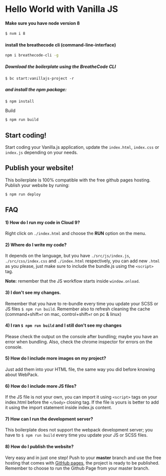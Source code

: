 # Hello World with Vanilla JS

#### Make sure you have node version 8
```sh
$ nvm i 8
```

#### install the breathecode cli (command-line-interface)
```sh
npm i breathecode-cli -g
```

##### Download the boilerplate using the BreatheCode CLI
```
$ bc start:vanillajs-project -r
```
##### and install the npm package:
```
$ npm install
```

Build
```sh
$ npm run build
```

## Start coding! 

Start coding your Vanilla.js application, update the `index.html`, `index.css` or `index.js` depending on your needs.

## Publish your website! 

This boilerplate is 100% compatible with the free github pages hosting. Publish your website by runing:
```sh
$ npm run deploy
```

## FAQ

#### 1) How do I run my code in Cloud 9?
Right click on `./index.html` and choose the __RUN__ option on the menu.

#### 2) Where do I write my code?
It depends on the language, but you have `./src/js/index.js`, `./src/css/index.css` and `./index.html` respectively, you can add new `.html` as you please, just make sure to include the bundle.js using the `<script>` tag.

__Note:__ remember that the JS workflow starts inside `window.onload`.

#### 3) I don't see my changes.
Remember that you have to re-bundle every time you update your SCSS or JS files `$ npm run build`. 
Remember also to refresh cleaning the cache (command+shift+r on mac, control+shift+r on pc & linux)

#### 4) I ran `$ npm run build` and I still don't see my changes
Please check the output on the console after bundling; maybe you have an error when bundling. 
Also, check the chrome inspector for errors on the console.

#### 5) How do I include more images on my project?
Just add them into your HTML file, the same way you did before knowing about WebPack.

#### 6) How do I include more JS files?
If the JS file is not your own, you can import it using `<script>` tags on your index.html before the `</body>` closing tag. If the file is yours is better to add it using the import statement inside index.js content.

#### 7) How can I run the development server?
This boilerplate does not support the webpack development server; you have to `$ npm run build` every time you update your JS or SCSS files.

#### 8) How do I publish the website?
Very easy and in just one step!  Push to your __master__ branch and use the free hosting that comes with [GitHub pages](https://help.github.com/articles/configuring-a-publishing-source-for-github-pages/#enabling-github-pages-to-publish-your-site-from-master-or-gh-pages), the project is ready to be published. Remember to choose to run the Github Page from your master branch.
